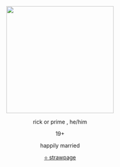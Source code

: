 <p align="center">
  <img src="https://files.catbox.moe/pmgtvc.gif" width="280" height="280"/></p>
<p align="center">rick or prime , he/him</p>
<p align="center">19+ </p>
<p align="center">happily married </p>
  <p align="center">  <a href="url">⟡ strawpage</a> </p>
